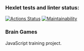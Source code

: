### Hexlet tests and linter status:
[![Actions Status](https://github.com/odhako/frontend-project-44/workflows/hexlet-check/badge.svg)](https://github.com/odhako/frontend-project-44/actions)
[![Maintainability](https://api.codeclimate.com/v1/badges/e91e98fd19e1a3d53aaf/maintainability)](https://codeclimate.com/github/odhako/frontend-project-44/maintainability)

### Brain Games
JavaScript training project.

